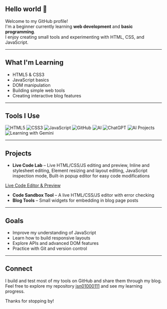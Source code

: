 ## Hello world 👋

Welcome to my GitHub profile!  
I'm a beginner currently learning **web development** and **basic programming**.  
I enjoy creating small tools and experimenting with HTML, CSS, and JavaScript.

---

## What I'm Learning

- HTML5 & CSS3
- JavaScript basics
- DOM manipulation
- Building simple web tools
- Creating interactive blog features

---

## Tools I Use

![HTML5](https://img.shields.io/badge/HTML5-E34F26?style=flat&logo=html5&logoColor=white)
![CSS3](https://img.shields.io/badge/CSS3-1572B6?style=flat&logo=css3&logoColor=white)
![JavaScript](https://img.shields.io/badge/JavaScript-F7DF1E?style=flat&logo=javascript&logoColor=black)
![GitHub](https://img.shields.io/badge/GitHub-181717?style=flat&logo=github&logoColor=white)
![AI](https://img.shields.io/badge/Exploring-AI_&_ChatGPT-6E57E0?style=flat&logo=openai&logoColor=white)
![ChatGPT](https://img.shields.io/badge/Powered_by-ChatGPT-10a37f?style=flat&logo=openai&logoColor=white)
![AI Projects](https://img.shields.io/badge/AI-Projects-blueviolet?style=flat)
![Learning with Gemini](https://img.shields.io/badge/Learning_with-Gemini-34A853?style=flat&logo=google&logoColor=white)

---

## Projects

- **Live Code Lab** – Live HTML/CSS/JS editing and preview, Inline and stylesheet editing, Element resizing and layout editing, JavaScript inspection mode, Built-in popup editor for easy code modifications
  
[Live Code Editor & Preview](https://jsn01000111.github.io/code-editor/live-editor/)  
- **Code Sandbox Tool** – A live HTML/CSS/JS editor with error checking   
- **Blog Tools** – Small widgets for embedding in blog page posts

---

## Goals

- Improve my understanding of JavaScript
- Learn how to build responsive layouts
- Explore APIs and advanced DOM features
- Practice with Git and version control

---

## Connect

I build and test most of my tools on GitHub and share them through my blog.  
Feel free to explore my repository [jsn01000111](https://github.com/jsn01000111/jsn01000111.github.io) and see my learning progress.

Thanks for stopping by!
